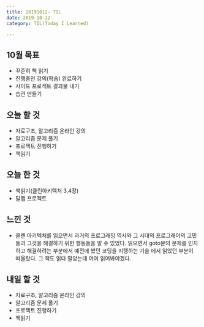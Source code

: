 ```yaml
---
title: 20191012- TIL
date: 2019-10-12
category: TIL(Today I Learned)

---
```


## 10월 목표

- 꾸준히 책 읽기
- 진행중인 강의(학습) 완료하기
- 사이드 프로젝트 결과물 내기
- 습관 만들기

## 오늘 할 것

- 자료구조, 알고리즘 온라인 강의
- 알고리즘 문제 풀기
- 프로젝트 진행하기
- 책읽기



## 오늘 한 것

- 책읽기(클린아키텍처 3,4장)
- 달랩 프로젝트


## 느낀 것
- 클렌 아키텍처를 읽으면서 과거의 프로그래밍 역사와 그 시대의 프로그래머의 고민들과
	그것을 해결하기 위한 행동들을 알 수 있었다. 
	읽으면서 goto문의 문제를 인지하고 해결하려는 부분에서 예전에 봤던 코딩을 지탱하는 기술
	에서 읽었던 부분이 떠올랐다. 그 책도 읽다 말았는데 어여 읽어봐야겠다.

## 내일 할 것
  
- 자료구조, 알고리즘 온라인 강의
- 알고리즘 문제 풀기
- 프로젝트 진행하기
- 책읽기
